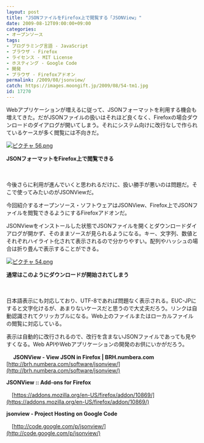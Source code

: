```yaml
---
layout: post
title: "JSONファイルをFirefox上で閲覧する「JSONView」"
date: 2009-08-12T09:00:00+09:00
categories:
- オープンソース
tags: 
- プログラミング言語 - JavaScript
- ブラウザ - Firefox
- ライセンス - MIT License
- ホスティング - Google Code
- 開発
- ブラウザ - Firefoxアドオン
permalink: /2009/08/jsonview/
catch: https://images.moongift.jp/2009/08/54-tm1.jpg
id: 17270
---
```

Webアプリケーションが増えるに従って、JSONフォーマットを利用する機会も増えてきた。だがJSONファイルの扱いはそれほど良くなく、Firefoxの場合ダウンロードのダイアログが開いてしまう。それにシステム向けに改行なしで作られているケースが多く閲覧には不向きだ。

  

[![ピクチャ 56.png](https://images.moongift.jp/2009/08/56-tm.jpg)](https://images.moongift.jp/2009/08/56.png)  
  
**JSONフォーマットをFirefox上で閲覧できる**

  

　

  

今後さらに利用が進んでいくと思われるだけに、扱い勝手が悪いのは問題だ。そこで使ってみたいのがJSONViewだ。

  

今回紹介するオープンソース・ソフトウェアはJSONView、Firefox上でJSONファイルを閲覧できるようにするFirefoxアドオンだ。

  
<!--more-->

JSONViewをインストールした状態でJSONファイルを開くとダウンロードダイアログが開かず、そのままソースが見られるようになる。キー、文字列、数値とそれぞれハイライト化されて表示されるので分かりやすい。配列やハッシュの場合は折り畳んで表示することができる。

  

[![ピクチャ 54.png](https://images.moongift.jp/2009/08/54-tm1.jpg)](https://images.moongift.jp/2009/08/541.png)  
  
**通常はこのようにダウンロードが開始されてしまう**

  

　

  

日本語表示にも対応しており、UTF-8であれば問題なく表示される。EUC-JPにすると文字化けるが、あまりないケースだと思うので大丈夫だろう。リンクは自動認識されてクリッカブルになる。Web上のファイルまたはローカルファイルの閲覧に対応している。

  

表示は自動的に改行されるので、改行を含まないJSONファイルであっても見やすくなる。Web APIやWebアプリケーションの開発のお供にいかがだろう。

　 **JSONView - View JSON in Firefox | BRH.numbera.com** 　[http://brh.numbera.com/software/jsonview/](http://brh.numbera.com/software/jsonview/)  
  
**JSONView :: Add-ons for Firefox**  
  
　[https://addons.mozilla.org/en-US/firefox/addon/10869/](https://addons.mozilla.org/en-US/firefox/addon/10869/)  
  
**jsonview - Project Hosting on Google Code**  
  
　[http://code.google.com/p/jsonview/](http://code.google.com/p/jsonview/)  
